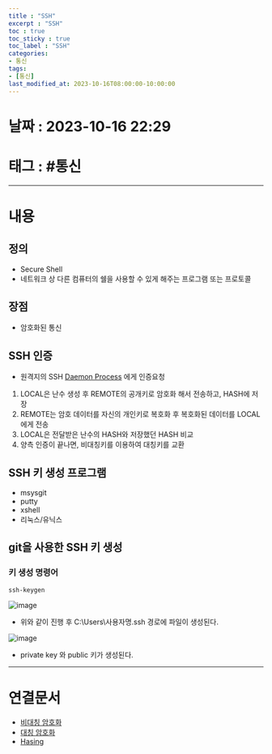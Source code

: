 ```yaml
---
title : "SSH"
excerpt : "SSH"
toc : true
toc_sticky : true
toc_label : "SSH"
categories:
- 통신
tags:
- [통신]
last_modified_at: 2023-10-16T08:00:00-10:00:00
---
```


# 날짜 : 2023-10-16 22:29

# 태그 : #통신
---

# 내용

## 정의
- Secure Shell
- 네트워크 상 다른 컴퓨터의 쉘을 사용할 수 있게 해주는 프로그램 또는 프로토콜

## 장점
- 암호화된 통신

## SSH 인증
- 원격지의 SSH [Daemon Process](../../servercommon/ServerCommon-Daemon-Process) 에게 인증요청
1. LOCAL은 난수 생성 후 REMOTE의 공개키로 암호화 해서 전송하고, HASH에 저장
2. REMOTE는 암호 데이터를 자신의 개인키로 복호화 후 복호화된 데이터를 LOCAL에게 전송
3. LOCAL은 전달받은 난수의 HASH와 저장했던 HASH 비교
4. 양측 인증이 끝나면, 비대칭키를 이용하여 대칭키를 교환

## SSH 키 생성 프로그램
- msysgit
- putty
- xshell
- 리눅스/유닉스

## git을 사용한 SSH 키 생성

### 키 생성 명령어
```
ssh-keygen
```
  
![image](../../assets/images/GitSSHKeyResult.png)
- 위와 같이 진행 후 C:\Users\사용자명\.ssh 경로에 파일이 생성된다.
  
![image](../../assets/images/SSHKeyFile.png)
- private key 와 public 키가 생성된다.

---

# 연결문서
- [비대칭 암호화](../../암복호화/암복호화-비대칭-암호화)
- [대칭 암호화](../../암복호화/암복호화-대칭-암호화)
- [Hasing](../../암복호화/암복호화-Hasing)